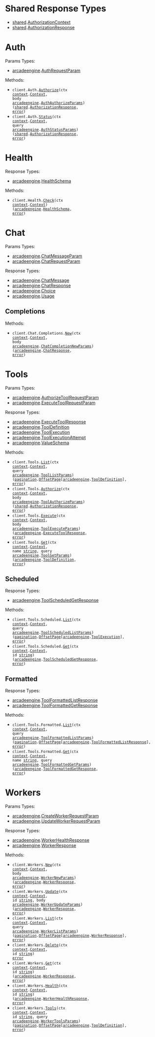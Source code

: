 # Shared Response Types

- <a href="https://pkg.go.dev/github.com/ArcadeAI/arcade-go/shared">shared</a>.<a href="https://pkg.go.dev/github.com/ArcadeAI/arcade-go/shared#AuthorizationContext">AuthorizationContext</a>
- <a href="https://pkg.go.dev/github.com/ArcadeAI/arcade-go/shared">shared</a>.<a href="https://pkg.go.dev/github.com/ArcadeAI/arcade-go/shared#AuthorizationResponse">AuthorizationResponse</a>

# Auth

Params Types:

- <a href="https://pkg.go.dev/github.com/ArcadeAI/arcade-go">arcadeengine</a>.<a href="https://pkg.go.dev/github.com/ArcadeAI/arcade-go#AuthRequestParam">AuthRequestParam</a>

Methods:

- <code title="post /v1/auth/authorize">client.Auth.<a href="https://pkg.go.dev/github.com/ArcadeAI/arcade-go#AuthService.Authorize">Authorize</a>(ctx <a href="https://pkg.go.dev/context">context</a>.<a href="https://pkg.go.dev/context#Context">Context</a>, body <a href="https://pkg.go.dev/github.com/ArcadeAI/arcade-go">arcadeengine</a>.<a href="https://pkg.go.dev/github.com/ArcadeAI/arcade-go#AuthAuthorizeParams">AuthAuthorizeParams</a>) (<a href="https://pkg.go.dev/github.com/ArcadeAI/arcade-go/shared">shared</a>.<a href="https://pkg.go.dev/github.com/ArcadeAI/arcade-go/shared#AuthorizationResponse">AuthorizationResponse</a>, <a href="https://pkg.go.dev/builtin#error">error</a>)</code>
- <code title="get /v1/auth/status">client.Auth.<a href="https://pkg.go.dev/github.com/ArcadeAI/arcade-go#AuthService.Status">Status</a>(ctx <a href="https://pkg.go.dev/context">context</a>.<a href="https://pkg.go.dev/context#Context">Context</a>, query <a href="https://pkg.go.dev/github.com/ArcadeAI/arcade-go">arcadeengine</a>.<a href="https://pkg.go.dev/github.com/ArcadeAI/arcade-go#AuthStatusParams">AuthStatusParams</a>) (<a href="https://pkg.go.dev/github.com/ArcadeAI/arcade-go/shared">shared</a>.<a href="https://pkg.go.dev/github.com/ArcadeAI/arcade-go/shared#AuthorizationResponse">AuthorizationResponse</a>, <a href="https://pkg.go.dev/builtin#error">error</a>)</code>

# Health

Response Types:

- <a href="https://pkg.go.dev/github.com/ArcadeAI/arcade-go">arcadeengine</a>.<a href="https://pkg.go.dev/github.com/ArcadeAI/arcade-go#HealthSchema">HealthSchema</a>

Methods:

- <code title="get /v1/health">client.Health.<a href="https://pkg.go.dev/github.com/ArcadeAI/arcade-go#HealthService.Check">Check</a>(ctx <a href="https://pkg.go.dev/context">context</a>.<a href="https://pkg.go.dev/context#Context">Context</a>) (<a href="https://pkg.go.dev/github.com/ArcadeAI/arcade-go">arcadeengine</a>.<a href="https://pkg.go.dev/github.com/ArcadeAI/arcade-go#HealthSchema">HealthSchema</a>, <a href="https://pkg.go.dev/builtin#error">error</a>)</code>

# Chat

Params Types:

- <a href="https://pkg.go.dev/github.com/ArcadeAI/arcade-go">arcadeengine</a>.<a href="https://pkg.go.dev/github.com/ArcadeAI/arcade-go#ChatMessageParam">ChatMessageParam</a>
- <a href="https://pkg.go.dev/github.com/ArcadeAI/arcade-go">arcadeengine</a>.<a href="https://pkg.go.dev/github.com/ArcadeAI/arcade-go#ChatRequestParam">ChatRequestParam</a>

Response Types:

- <a href="https://pkg.go.dev/github.com/ArcadeAI/arcade-go">arcadeengine</a>.<a href="https://pkg.go.dev/github.com/ArcadeAI/arcade-go#ChatMessage">ChatMessage</a>
- <a href="https://pkg.go.dev/github.com/ArcadeAI/arcade-go">arcadeengine</a>.<a href="https://pkg.go.dev/github.com/ArcadeAI/arcade-go#ChatResponse">ChatResponse</a>
- <a href="https://pkg.go.dev/github.com/ArcadeAI/arcade-go">arcadeengine</a>.<a href="https://pkg.go.dev/github.com/ArcadeAI/arcade-go#Choice">Choice</a>
- <a href="https://pkg.go.dev/github.com/ArcadeAI/arcade-go">arcadeengine</a>.<a href="https://pkg.go.dev/github.com/ArcadeAI/arcade-go#Usage">Usage</a>

## Completions

Methods:

- <code title="post /v1/chat/completions">client.Chat.Completions.<a href="https://pkg.go.dev/github.com/ArcadeAI/arcade-go#ChatCompletionService.New">New</a>(ctx <a href="https://pkg.go.dev/context">context</a>.<a href="https://pkg.go.dev/context#Context">Context</a>, body <a href="https://pkg.go.dev/github.com/ArcadeAI/arcade-go">arcadeengine</a>.<a href="https://pkg.go.dev/github.com/ArcadeAI/arcade-go#ChatCompletionNewParams">ChatCompletionNewParams</a>) (<a href="https://pkg.go.dev/github.com/ArcadeAI/arcade-go">arcadeengine</a>.<a href="https://pkg.go.dev/github.com/ArcadeAI/arcade-go#ChatResponse">ChatResponse</a>, <a href="https://pkg.go.dev/builtin#error">error</a>)</code>

# Tools

Params Types:

- <a href="https://pkg.go.dev/github.com/ArcadeAI/arcade-go">arcadeengine</a>.<a href="https://pkg.go.dev/github.com/ArcadeAI/arcade-go#AuthorizeToolRequestParam">AuthorizeToolRequestParam</a>
- <a href="https://pkg.go.dev/github.com/ArcadeAI/arcade-go">arcadeengine</a>.<a href="https://pkg.go.dev/github.com/ArcadeAI/arcade-go#ExecuteToolRequestParam">ExecuteToolRequestParam</a>

Response Types:

- <a href="https://pkg.go.dev/github.com/ArcadeAI/arcade-go">arcadeengine</a>.<a href="https://pkg.go.dev/github.com/ArcadeAI/arcade-go#ExecuteToolResponse">ExecuteToolResponse</a>
- <a href="https://pkg.go.dev/github.com/ArcadeAI/arcade-go">arcadeengine</a>.<a href="https://pkg.go.dev/github.com/ArcadeAI/arcade-go#ToolDefinition">ToolDefinition</a>
- <a href="https://pkg.go.dev/github.com/ArcadeAI/arcade-go">arcadeengine</a>.<a href="https://pkg.go.dev/github.com/ArcadeAI/arcade-go#ToolExecution">ToolExecution</a>
- <a href="https://pkg.go.dev/github.com/ArcadeAI/arcade-go">arcadeengine</a>.<a href="https://pkg.go.dev/github.com/ArcadeAI/arcade-go#ToolExecutionAttempt">ToolExecutionAttempt</a>
- <a href="https://pkg.go.dev/github.com/ArcadeAI/arcade-go">arcadeengine</a>.<a href="https://pkg.go.dev/github.com/ArcadeAI/arcade-go#ValueSchema">ValueSchema</a>

Methods:

- <code title="get /v1/tools">client.Tools.<a href="https://pkg.go.dev/github.com/ArcadeAI/arcade-go#ToolService.List">List</a>(ctx <a href="https://pkg.go.dev/context">context</a>.<a href="https://pkg.go.dev/context#Context">Context</a>, query <a href="https://pkg.go.dev/github.com/ArcadeAI/arcade-go">arcadeengine</a>.<a href="https://pkg.go.dev/github.com/ArcadeAI/arcade-go#ToolListParams">ToolListParams</a>) (<a href="https://pkg.go.dev/github.com/ArcadeAI/arcade-go/packages/pagination">pagination</a>.<a href="https://pkg.go.dev/github.com/ArcadeAI/arcade-go/packages/pagination#OffsetPage">OffsetPage</a>[<a href="https://pkg.go.dev/github.com/ArcadeAI/arcade-go">arcadeengine</a>.<a href="https://pkg.go.dev/github.com/ArcadeAI/arcade-go#ToolDefinition">ToolDefinition</a>], <a href="https://pkg.go.dev/builtin#error">error</a>)</code>
- <code title="post /v1/tools/authorize">client.Tools.<a href="https://pkg.go.dev/github.com/ArcadeAI/arcade-go#ToolService.Authorize">Authorize</a>(ctx <a href="https://pkg.go.dev/context">context</a>.<a href="https://pkg.go.dev/context#Context">Context</a>, body <a href="https://pkg.go.dev/github.com/ArcadeAI/arcade-go">arcadeengine</a>.<a href="https://pkg.go.dev/github.com/ArcadeAI/arcade-go#ToolAuthorizeParams">ToolAuthorizeParams</a>) (<a href="https://pkg.go.dev/github.com/ArcadeAI/arcade-go/shared">shared</a>.<a href="https://pkg.go.dev/github.com/ArcadeAI/arcade-go/shared#AuthorizationResponse">AuthorizationResponse</a>, <a href="https://pkg.go.dev/builtin#error">error</a>)</code>
- <code title="post /v1/tools/execute">client.Tools.<a href="https://pkg.go.dev/github.com/ArcadeAI/arcade-go#ToolService.Execute">Execute</a>(ctx <a href="https://pkg.go.dev/context">context</a>.<a href="https://pkg.go.dev/context#Context">Context</a>, body <a href="https://pkg.go.dev/github.com/ArcadeAI/arcade-go">arcadeengine</a>.<a href="https://pkg.go.dev/github.com/ArcadeAI/arcade-go#ToolExecuteParams">ToolExecuteParams</a>) (<a href="https://pkg.go.dev/github.com/ArcadeAI/arcade-go">arcadeengine</a>.<a href="https://pkg.go.dev/github.com/ArcadeAI/arcade-go#ExecuteToolResponse">ExecuteToolResponse</a>, <a href="https://pkg.go.dev/builtin#error">error</a>)</code>
- <code title="get /v1/tools/{name}">client.Tools.<a href="https://pkg.go.dev/github.com/ArcadeAI/arcade-go#ToolService.Get">Get</a>(ctx <a href="https://pkg.go.dev/context">context</a>.<a href="https://pkg.go.dev/context#Context">Context</a>, name <a href="https://pkg.go.dev/builtin#string">string</a>, query <a href="https://pkg.go.dev/github.com/ArcadeAI/arcade-go">arcadeengine</a>.<a href="https://pkg.go.dev/github.com/ArcadeAI/arcade-go#ToolGetParams">ToolGetParams</a>) (<a href="https://pkg.go.dev/github.com/ArcadeAI/arcade-go">arcadeengine</a>.<a href="https://pkg.go.dev/github.com/ArcadeAI/arcade-go#ToolDefinition">ToolDefinition</a>, <a href="https://pkg.go.dev/builtin#error">error</a>)</code>

## Scheduled

Response Types:

- <a href="https://pkg.go.dev/github.com/ArcadeAI/arcade-go">arcadeengine</a>.<a href="https://pkg.go.dev/github.com/ArcadeAI/arcade-go#ToolScheduledGetResponse">ToolScheduledGetResponse</a>

Methods:

- <code title="get /v1/scheduled_tools">client.Tools.Scheduled.<a href="https://pkg.go.dev/github.com/ArcadeAI/arcade-go#ToolScheduledService.List">List</a>(ctx <a href="https://pkg.go.dev/context">context</a>.<a href="https://pkg.go.dev/context#Context">Context</a>, query <a href="https://pkg.go.dev/github.com/ArcadeAI/arcade-go">arcadeengine</a>.<a href="https://pkg.go.dev/github.com/ArcadeAI/arcade-go#ToolScheduledListParams">ToolScheduledListParams</a>) (<a href="https://pkg.go.dev/github.com/ArcadeAI/arcade-go/packages/pagination">pagination</a>.<a href="https://pkg.go.dev/github.com/ArcadeAI/arcade-go/packages/pagination#OffsetPage">OffsetPage</a>[<a href="https://pkg.go.dev/github.com/ArcadeAI/arcade-go">arcadeengine</a>.<a href="https://pkg.go.dev/github.com/ArcadeAI/arcade-go#ToolExecution">ToolExecution</a>], <a href="https://pkg.go.dev/builtin#error">error</a>)</code>
- <code title="get /v1/scheduled_tools/{id}">client.Tools.Scheduled.<a href="https://pkg.go.dev/github.com/ArcadeAI/arcade-go#ToolScheduledService.Get">Get</a>(ctx <a href="https://pkg.go.dev/context">context</a>.<a href="https://pkg.go.dev/context#Context">Context</a>, id <a href="https://pkg.go.dev/builtin#string">string</a>) (<a href="https://pkg.go.dev/github.com/ArcadeAI/arcade-go">arcadeengine</a>.<a href="https://pkg.go.dev/github.com/ArcadeAI/arcade-go#ToolScheduledGetResponse">ToolScheduledGetResponse</a>, <a href="https://pkg.go.dev/builtin#error">error</a>)</code>

## Formatted

Response Types:

- <a href="https://pkg.go.dev/github.com/ArcadeAI/arcade-go">arcadeengine</a>.<a href="https://pkg.go.dev/github.com/ArcadeAI/arcade-go#ToolFormattedListResponse">ToolFormattedListResponse</a>
- <a href="https://pkg.go.dev/github.com/ArcadeAI/arcade-go">arcadeengine</a>.<a href="https://pkg.go.dev/github.com/ArcadeAI/arcade-go#ToolFormattedGetResponse">ToolFormattedGetResponse</a>

Methods:

- <code title="get /v1/formatted_tools">client.Tools.Formatted.<a href="https://pkg.go.dev/github.com/ArcadeAI/arcade-go#ToolFormattedService.List">List</a>(ctx <a href="https://pkg.go.dev/context">context</a>.<a href="https://pkg.go.dev/context#Context">Context</a>, query <a href="https://pkg.go.dev/github.com/ArcadeAI/arcade-go">arcadeengine</a>.<a href="https://pkg.go.dev/github.com/ArcadeAI/arcade-go#ToolFormattedListParams">ToolFormattedListParams</a>) (<a href="https://pkg.go.dev/github.com/ArcadeAI/arcade-go/packages/pagination">pagination</a>.<a href="https://pkg.go.dev/github.com/ArcadeAI/arcade-go/packages/pagination#OffsetPage">OffsetPage</a>[<a href="https://pkg.go.dev/github.com/ArcadeAI/arcade-go">arcadeengine</a>.<a href="https://pkg.go.dev/github.com/ArcadeAI/arcade-go#ToolFormattedListResponse">ToolFormattedListResponse</a>], <a href="https://pkg.go.dev/builtin#error">error</a>)</code>
- <code title="get /v1/formatted_tools/{name}">client.Tools.Formatted.<a href="https://pkg.go.dev/github.com/ArcadeAI/arcade-go#ToolFormattedService.Get">Get</a>(ctx <a href="https://pkg.go.dev/context">context</a>.<a href="https://pkg.go.dev/context#Context">Context</a>, name <a href="https://pkg.go.dev/builtin#string">string</a>, query <a href="https://pkg.go.dev/github.com/ArcadeAI/arcade-go">arcadeengine</a>.<a href="https://pkg.go.dev/github.com/ArcadeAI/arcade-go#ToolFormattedGetParams">ToolFormattedGetParams</a>) (<a href="https://pkg.go.dev/github.com/ArcadeAI/arcade-go">arcadeengine</a>.<a href="https://pkg.go.dev/github.com/ArcadeAI/arcade-go#ToolFormattedGetResponse">ToolFormattedGetResponse</a>, <a href="https://pkg.go.dev/builtin#error">error</a>)</code>

# Workers

Params Types:

- <a href="https://pkg.go.dev/github.com/ArcadeAI/arcade-go">arcadeengine</a>.<a href="https://pkg.go.dev/github.com/ArcadeAI/arcade-go#CreateWorkerRequestParam">CreateWorkerRequestParam</a>
- <a href="https://pkg.go.dev/github.com/ArcadeAI/arcade-go">arcadeengine</a>.<a href="https://pkg.go.dev/github.com/ArcadeAI/arcade-go#UpdateWorkerRequestParam">UpdateWorkerRequestParam</a>

Response Types:

- <a href="https://pkg.go.dev/github.com/ArcadeAI/arcade-go">arcadeengine</a>.<a href="https://pkg.go.dev/github.com/ArcadeAI/arcade-go#WorkerHealthResponse">WorkerHealthResponse</a>
- <a href="https://pkg.go.dev/github.com/ArcadeAI/arcade-go">arcadeengine</a>.<a href="https://pkg.go.dev/github.com/ArcadeAI/arcade-go#WorkerResponse">WorkerResponse</a>

Methods:

- <code title="post /v1/workers">client.Workers.<a href="https://pkg.go.dev/github.com/ArcadeAI/arcade-go#WorkerService.New">New</a>(ctx <a href="https://pkg.go.dev/context">context</a>.<a href="https://pkg.go.dev/context#Context">Context</a>, body <a href="https://pkg.go.dev/github.com/ArcadeAI/arcade-go">arcadeengine</a>.<a href="https://pkg.go.dev/github.com/ArcadeAI/arcade-go#WorkerNewParams">WorkerNewParams</a>) (<a href="https://pkg.go.dev/github.com/ArcadeAI/arcade-go">arcadeengine</a>.<a href="https://pkg.go.dev/github.com/ArcadeAI/arcade-go#WorkerResponse">WorkerResponse</a>, <a href="https://pkg.go.dev/builtin#error">error</a>)</code>
- <code title="patch /v1/workers/{id}">client.Workers.<a href="https://pkg.go.dev/github.com/ArcadeAI/arcade-go#WorkerService.Update">Update</a>(ctx <a href="https://pkg.go.dev/context">context</a>.<a href="https://pkg.go.dev/context#Context">Context</a>, id <a href="https://pkg.go.dev/builtin#string">string</a>, body <a href="https://pkg.go.dev/github.com/ArcadeAI/arcade-go">arcadeengine</a>.<a href="https://pkg.go.dev/github.com/ArcadeAI/arcade-go#WorkerUpdateParams">WorkerUpdateParams</a>) (<a href="https://pkg.go.dev/github.com/ArcadeAI/arcade-go">arcadeengine</a>.<a href="https://pkg.go.dev/github.com/ArcadeAI/arcade-go#WorkerResponse">WorkerResponse</a>, <a href="https://pkg.go.dev/builtin#error">error</a>)</code>
- <code title="get /v1/workers">client.Workers.<a href="https://pkg.go.dev/github.com/ArcadeAI/arcade-go#WorkerService.List">List</a>(ctx <a href="https://pkg.go.dev/context">context</a>.<a href="https://pkg.go.dev/context#Context">Context</a>, query <a href="https://pkg.go.dev/github.com/ArcadeAI/arcade-go">arcadeengine</a>.<a href="https://pkg.go.dev/github.com/ArcadeAI/arcade-go#WorkerListParams">WorkerListParams</a>) (<a href="https://pkg.go.dev/github.com/ArcadeAI/arcade-go/packages/pagination">pagination</a>.<a href="https://pkg.go.dev/github.com/ArcadeAI/arcade-go/packages/pagination#OffsetPage">OffsetPage</a>[<a href="https://pkg.go.dev/github.com/ArcadeAI/arcade-go">arcadeengine</a>.<a href="https://pkg.go.dev/github.com/ArcadeAI/arcade-go#WorkerResponse">WorkerResponse</a>], <a href="https://pkg.go.dev/builtin#error">error</a>)</code>
- <code title="delete /v1/workers/{id}">client.Workers.<a href="https://pkg.go.dev/github.com/ArcadeAI/arcade-go#WorkerService.Delete">Delete</a>(ctx <a href="https://pkg.go.dev/context">context</a>.<a href="https://pkg.go.dev/context#Context">Context</a>, id <a href="https://pkg.go.dev/builtin#string">string</a>) <a href="https://pkg.go.dev/builtin#error">error</a></code>
- <code title="get /v1/workers/{id}">client.Workers.<a href="https://pkg.go.dev/github.com/ArcadeAI/arcade-go#WorkerService.Get">Get</a>(ctx <a href="https://pkg.go.dev/context">context</a>.<a href="https://pkg.go.dev/context#Context">Context</a>, id <a href="https://pkg.go.dev/builtin#string">string</a>) (<a href="https://pkg.go.dev/github.com/ArcadeAI/arcade-go">arcadeengine</a>.<a href="https://pkg.go.dev/github.com/ArcadeAI/arcade-go#WorkerResponse">WorkerResponse</a>, <a href="https://pkg.go.dev/builtin#error">error</a>)</code>
- <code title="get /v1/workers/{id}/health">client.Workers.<a href="https://pkg.go.dev/github.com/ArcadeAI/arcade-go#WorkerService.Health">Health</a>(ctx <a href="https://pkg.go.dev/context">context</a>.<a href="https://pkg.go.dev/context#Context">Context</a>, id <a href="https://pkg.go.dev/builtin#string">string</a>) (<a href="https://pkg.go.dev/github.com/ArcadeAI/arcade-go">arcadeengine</a>.<a href="https://pkg.go.dev/github.com/ArcadeAI/arcade-go#WorkerHealthResponse">WorkerHealthResponse</a>, <a href="https://pkg.go.dev/builtin#error">error</a>)</code>
- <code title="get /v1/workers/{id}/tools">client.Workers.<a href="https://pkg.go.dev/github.com/ArcadeAI/arcade-go#WorkerService.Tools">Tools</a>(ctx <a href="https://pkg.go.dev/context">context</a>.<a href="https://pkg.go.dev/context#Context">Context</a>, id <a href="https://pkg.go.dev/builtin#string">string</a>, query <a href="https://pkg.go.dev/github.com/ArcadeAI/arcade-go">arcadeengine</a>.<a href="https://pkg.go.dev/github.com/ArcadeAI/arcade-go#WorkerToolsParams">WorkerToolsParams</a>) (<a href="https://pkg.go.dev/github.com/ArcadeAI/arcade-go/packages/pagination">pagination</a>.<a href="https://pkg.go.dev/github.com/ArcadeAI/arcade-go/packages/pagination#OffsetPage">OffsetPage</a>[<a href="https://pkg.go.dev/github.com/ArcadeAI/arcade-go">arcadeengine</a>.<a href="https://pkg.go.dev/github.com/ArcadeAI/arcade-go#ToolDefinition">ToolDefinition</a>], <a href="https://pkg.go.dev/builtin#error">error</a>)</code>

